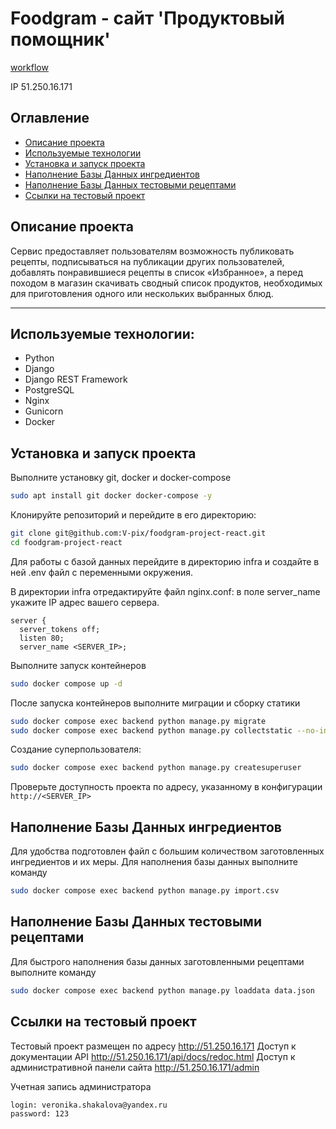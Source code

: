 # Foodgram - сайт 'Продуктовый помощник'

[workflow](https://github.com/V-pix/foodgram-project-react/actions/workflows/foodgram_workflow.yml/badge.svg)

IP 51.250.16.171

## Оглавление
- [Описание проекта](#description)
- [Используемые технологии](#technologies)
- [Установка и запуск проекта](#launch)
- [Наполнение Базы Данных ингредиентов](#ingredients)
- [Наполнение Базы Данных тестовыми рецептами](#recipes)
- [Ссылки на тестовый проект](#links)

<a id=description></a>
## Описание проекта
Сервис предоставляет пользователям возможность публиковать рецепты, подписываться на публикации других пользователей, добавлять понравившиеся рецепты в список «Избранное», а перед походом в магазин скачивать сводный список продуктов, необходимых для приготовления одного или нескольких выбранных блюд.

---
<a id=technologies></a>
## Используемые технологии:
- Python
- Django
- Django REST Framework
- PostgreSQL
- Nginx
- Gunicorn
- Docker

<a id=launch></a>
## Установка и запуск проекта
Выполните установку git, docker и docker-compose
```sh
sudo apt install git docker docker-compose -y
```
Клонируйте репозиторий и перейдите в его директорию:
```sh
git clone git@github.com:V-pix/foodgram-project-react.git
cd foodgram-project-react
```
Для работы с базой данных перейдите в директорию infra и создайте в ней .env файл с переменными окружения.

В директории infra отредактируйте файл nginx.conf: в поле server_name укажите IP адрес вашего сервера.
```
server {
  server_tokens off;
  listen 80;
  server_name <SERVER_IP>;
```
Выполните запуск контейнеров
```sh
sudo docker compose up -d
```
После запуска контейнеров выполните миграции и сборку статики
```sh
sudo docker compose exec backend python manage.py migrate
sudo docker compose exec backend python manage.py collectstatic --no-input
```
Создание суперпользователя:
```sh
sudo docker compose exec backend python manage.py createsuperuser
```
Проверьте доступность проекта по адресу, указанному в конфигурации ```http://<SERVER_IP>```

<a id=ingredients></a>
## Наполнение Базы Данных ингредиентов

Для удобства подготовлен файл с большим количеством заготовленных ингредиентов и их меры.
Для наполнения базы данных выполните команду

```sh
sudo docker compose exec backend python manage.py import.csv
```

<a id=recipes></a>
## Наполнение Базы Данных тестовыми рецептами

Для быстрого наполнения базы данных заготовленными рецептами выполните команду

```sh
sudo docker compose exec backend python manage.py loaddata data.json
```

<a id=links></a>
## Ссылки на тестовый проект
Тестовый проект размещен по адресу http://51.250.16.171
Доступ к документации API http://51.250.16.171/api/docs/redoc.html
Доступ к административной панели сайта http://51.250.16.171/admin

Учетная запись администратора
```sh
login: veronika.shakalova@yandex.ru
password: 123
```
